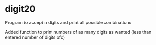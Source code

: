 # digit20
Program to accept n digits and print all possible combinations

Added function to print numbers of as many digits as wanted
(less than entered number of digits ofc)
